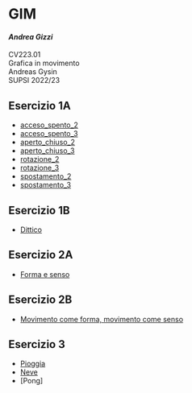 # GIM
#### *Andrea Gizzi*
CV223.01  
Grafica in movimento  
Andreas Gysin  
SUPSI 2022/23  

## Esercizio 1A
- [acceso_spento_2](Esercizio_1A/acceso_spento_2.html)
- [acceso_spento_3](Esercizio_1A/acceso_spento_3.html)
- [aperto_chiuso_2](Esercizio_1A/aperto_chiuso_2.html)
- [aperto_chiuso_3](Esercizio_1A/aperto_chiuso_3.html)
- [rotazione_2](Esercizio_1A/rotazione_2.html)
- [rotazione_3](Esercizio_1A/rotazione_3.html)
- [spostamento_2](Esercizio_1A/spostamento_2.html)
- [spostamento_3](Esercizio_1A/spostamento_3.html)  

## Esercizio 1B
- [Dittico](Esercizio_1B/index.html)

## Esercizio 2A
- [Forma e senso](Esercizio_2A/index.html)

## Esercizio 2B
- [Movimento come forma, movimento come senso](Esercizio_2B/Index.html)

## Esercizio 3
- [Pioggia](Esercizio_3/pioggia/index.html)
- [Neve](Esercizio_3/neve/index.html)
- [Pong]
